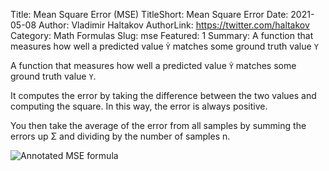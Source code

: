 Title: Mean Square Error (MSE)
TitleShort: Mean Square Error
Date: 2021-05-08
Author: Vladimir Haltakov
AuthorLink: https://twitter.com/haltakov
Category: Math Formulas
Slug: mse
Featured: 1
Summary: A function that measures how well a predicted value `Ŷ` matches some ground truth value `Y`

A function that measures how well a predicted value `Ŷ` matches some ground truth value `Y`.

It computes the error by taking the difference between the two values and computing the square. In this way, the error is always positive.

You then take the average of the error from all samples by summing the errors up Σ and dividing by the number of samples n.

<img class="w-full md:w-1/2 lg:w-3/5 mx-auto my-4" src="{{ SITEURL }}/images/mse-details.jpg" alt="Annotated MSE formula">
